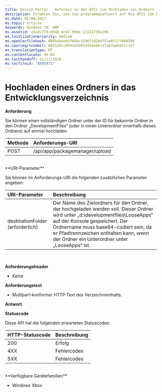 ```yaml
---
title: Device Portal - Referenz zu den APIs zum Hochladen von Ordnern
description: Erfahren Sie, wie Sie programmgesteuert auf die APIs zum Hochladen von Ordnern zugreifen.
ms.date: 02/08/2017
ms.topic: article
keywords: Windows 10, UWP
ms.assetid: e1a2c7f0-0040-4ce7-94de-17224736e20b
ms.localizationpriority: medium
ms.openlocfilehash: 0805dbeedcf66bc3596f3d284f51e8f177608396
ms.sourcegitcommit: 8921a9cc0dd3e5665345ae8eca7ab7aeb83ccc6f
ms.translationtype: MT
ms.contentlocale: de-DE
ms.lasthandoff: 12/11/2018
ms.locfileid: "8895471"
---
```

# <a name="upload-a-folder-to-the-development-directory"></a>Hochladen eines Ordners in das Entwicklungsverzeichnis

**Anforderung**

Sie können einen vollständigen Ordner unter der ID für bekannte Ordner in den Ordner „DevelopmentFiles“ (oder in einen Unterordner innerhalb dieses Ordners) auf einmal hochladen.

Methode      | Anforderungs-URI
:------     | :------
POST | /api/app/packagemanager/upload 
<br />
**URI-Parameter**

Sie können im Anforderungs-URI die folgenden zusätzlichen Parameter angeben:

URI-Parameter      | Beschreibung
:------     | :-----
destinationFolder (erforderlich) | Der Name des Zielordners für den Ordner, der hochgeladen werden soll. Dieser Ordner wird unter „d:\developmentfiles\LooseApps“ auf der Konsole gespeichert. Der Ordnername muss base64-codiert sein, da er Pfadtrennzeichen enthalten kann, wenn der Ordner ein Unterordner unter „LooseApps“ ist.
<br />

**Anforderungsheader**

- Keine

**Anforderungstext**

- Multipart-konformer HTTP-Text des Verzeichnisinhalts.

**Antwort**

**Statuscode**

Diese API hat die folgenden erwarteten Statuscodes:

HTTP-Statuscode      | Beschreibung
:------     | :-----
200 | Erfolg
4XX | Fehlercodes
5XX | Fehlercodes
<br />
**Verfügbare Gerätefamilien**

* Windows Xbox

